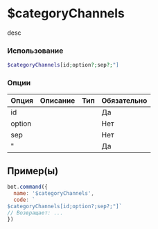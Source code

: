 # $categoryChannels
desc
### Использование
```php
$categoryChannels[id;option?;sep?;"]
```

### Опции

| Опция | Описание | Тип | Обязательно |
|--------|-------------|------|----------|
| id |  |  | Да | 
| option |  |  | Нет | 
| sep |  |  | Нет |
| " |  |  | Да |
## Пример(ы)

```javascript
bot.command({
  name: '$categoryChannels',
  code: `
$categoryChannels[id;option?;sep?;"]`
// Возвращает: ...
})
```